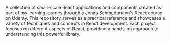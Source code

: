  A collection of small-scale React applications and components created as part of my learning journey through a Jonas Schmedtmann's React course on Udemy. This repository serves as a practical reference and showcases a variety of techniques and concepts in React development. Each project focuses on different aspects of React, providing a hands-on approach to understanding this powerful library.